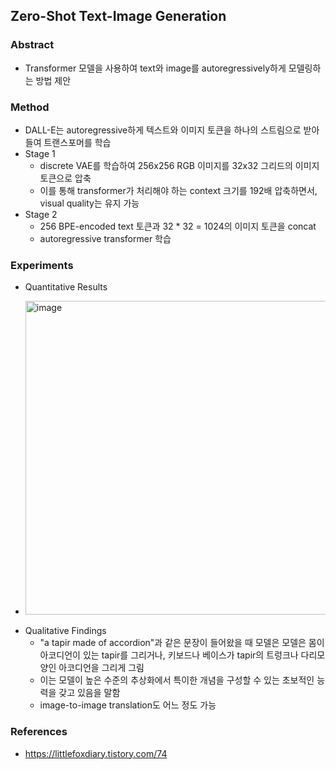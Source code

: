 
## Zero-Shot Text-Image Generation

### Abstract
- Transformer 모델을 사용하여 text와 image를 autoregressively하게 모델링하는 방법 제안

### Method
- DALL-E는 autoregressive하게 텍스트와 이미지 토큰을 하나의 스트림으로 받아들여 트랜스포머를 학습
- Stage 1
  * discrete VAE를 학습하여 256x256 RGB 이미지를 32x32 그리드의 이미지 토큰으로 압축
  * 이를 통해 transformer가 처리해야 하는 context 크기를 192배 압축하면서, visual quality는 유지 가능
- Stage 2
  * 256 BPE-encoded text 토큰과 32 * 32 = 1024의 이미지 토큰을 concat
  * autoregressive transformer 학습

### Experiments
- Quantitative Results
 * <img width="502" alt="image" src="https://user-images.githubusercontent.com/48814946/120315183-06c26780-c317-11eb-90db-bcecb829ab60.png">

- Qualitative Findings
  * "a tapir made of accordion"과 같은 문장이 들어왔을 때 모델은 모델은 몸이 아코디언이 있는 tapir를 그리거나, 키보드나 베이스가 tapir의 트렁크나 다리모양인 아코디언을 그리게 그림
  * 이는 모델이 높은 수준의 추상화에서 특이한 개념을 구성할 수 있는 초보적인 능력을 갖고 있음을 말함
  * image-to-image translation도 어느 정도 가능


### References
- https://littlefoxdiary.tistory.com/74
